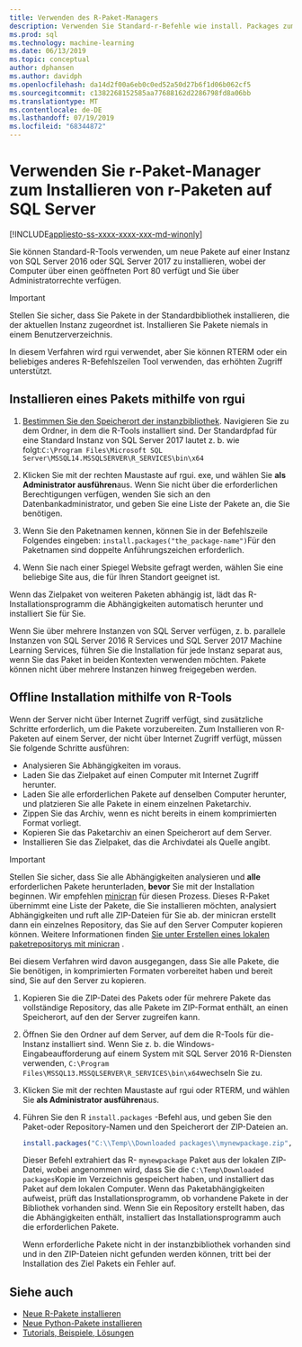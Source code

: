 ```yaml
---
title: Verwenden des R-Paket-Managers
description: Verwenden Sie Standard-r-Befehle wie install. Packages zum Hinzufügen neuer r-Pakete zu SQL Server 2016 R Services oder SQL Server 2017 Machine Learning Services (in-Database).
ms.prod: sql
ms.technology: machine-learning
ms.date: 06/13/2019
ms.topic: conceptual
author: dphansen
ms.author: davidph
ms.openlocfilehash: da14d2f00a6eb0c0ed52a50d27b6f1d06b062cf5
ms.sourcegitcommit: c1382268152585aa77688162d2286798fd8a06bb
ms.translationtype: MT
ms.contentlocale: de-DE
ms.lasthandoff: 07/19/2019
ms.locfileid: "68344872"
---
```

# <a name="use-r-package-managers-to-install-r-packages-on-sql-server"></a>Verwenden Sie r-Paket-Manager zum Installieren von r-Paketen auf SQL Server
[!INCLUDE[appliesto-ss-xxxx-xxxx-xxx-md-winonly](../../includes/appliesto-ss-xxxx-xxxx-xxx-md-winonly.md)]

Sie können Standard-R-Tools verwenden, um neue Pakete auf einer Instanz von SQL Server 2016 oder SQL Server 2017 zu installieren, wobei der Computer über einen geöffneten Port 80 verfügt und Sie über Administratorrechte verfügen.

> [!IMPORTANT] 
> Stellen Sie sicher, dass Sie Pakete in der Standardbibliothek installieren, die der aktuellen Instanz zugeordnet ist. Installieren Sie Pakete niemals in einem Benutzerverzeichnis.

In diesem Verfahren wird rgui verwendet, aber Sie können RTERM oder ein beliebiges anderes R-Befehlszeilen Tool verwenden, das erhöhten Zugriff unterstützt.

## <a name="install-a-package-using-rgui"></a>Installieren eines Pakets mithilfe von rgui

1. [Bestimmen Sie den Speicherort der instanzbibliothek](../package-management/default-packages.md). Navigieren Sie zu dem Ordner, in dem die R-Tools installiert sind. Der Standardpfad für eine Standard Instanz von SQL Server 2017 lautet z. b. wie folgt:`C:\Program Files\Microsoft SQL Server\MSSQL14.MSSQLSERVER\R_SERVICES\bin\x64`

1. Klicken Sie mit der rechten Maustaste auf rgui. exe, und wählen Sie **als Administrator ausführen**aus. Wenn Sie nicht über die erforderlichen Berechtigungen verfügen, wenden Sie sich an den Datenbankadministrator, und geben Sie eine Liste der Pakete an, die Sie benötigen.

1. Wenn Sie den Paketnamen kennen, können Sie in der Befehlszeile Folgendes eingeben: `install.packages("the_package-name")`Für den Paketnamen sind doppelte Anführungszeichen erforderlich.

1. Wenn Sie nach einer Spiegel Website gefragt werden, wählen Sie eine beliebige Site aus, die für Ihren Standort geeignet ist.

Wenn das Zielpaket von weiteren Paketen abhängig ist, lädt das R-Installationsprogramm die Abhängigkeiten automatisch herunter und installiert Sie für Sie.

Wenn Sie über mehrere Instanzen von SQL Server verfügen, z. b. parallele Instanzen von SQL Server 2016 R Services und SQL Server 2017 Machine Learning Services, führen Sie die Installation für jede Instanz separat aus, wenn Sie das Paket in beiden Kontexten verwenden möchten. Pakete können nicht über mehrere Instanzen hinweg freigegeben werden.

## <a name = "bkmk_offlineInstall"></a>Offline Installation mithilfe von R-Tools

Wenn der Server nicht über Internet Zugriff verfügt, sind zusätzliche Schritte erforderlich, um die Pakete vorzubereiten. Zum Installieren von R-Paketen auf einem Server, der nicht über Internet Zugriff verfügt, müssen Sie folgende Schritte ausführen:

+ Analysieren Sie Abhängigkeiten im voraus.
+ Laden Sie das Zielpaket auf einen Computer mit Internet Zugriff herunter.
+ Laden Sie alle erforderlichen Pakete auf denselben Computer herunter, und platzieren Sie alle Pakete in einem einzelnen Paketarchiv.
+ Zippen Sie das Archiv, wenn es nicht bereits in einem komprimierten Format vorliegt.
+ Kopieren Sie das Paketarchiv an einen Speicherort auf dem Server.
+ Installieren Sie das Zielpaket, das die Archivdatei als Quelle angibt.

> [!IMPORTANT] 
>  Stellen Sie sicher, dass Sie alle Abhängigkeiten analysieren und **alle** erforderlichen Pakete herunterladen, **bevor** Sie mit der Installation beginnen. Wir empfehlen [minicran](https://mran.microsoft.com/package/miniCRAN) für diesen Prozess. Dieses R-Paket übernimmt eine Liste der Pakete, die Sie installieren möchten, analysiert Abhängigkeiten und ruft alle ZIP-Dateien für Sie ab. der minicran erstellt dann ein einzelnes Repository, das Sie auf den Server Computer kopieren können. Weitere Informationen finden [Sie unter Erstellen eines lokalen paketrepositorys mit minicran](create-a-local-package-repository-using-minicran.md) .

Bei diesem Verfahren wird davon ausgegangen, dass Sie alle Pakete, die Sie benötigen, in komprimierten Formaten vorbereitet haben und bereit sind, Sie auf den Server zu kopieren.

1. Kopieren Sie die ZIP-Datei des Pakets oder für mehrere Pakete das vollständige Repository, das alle Pakete im ZIP-Format enthält, an einen Speicherort, auf den der Server zugreifen kann.

2. Öffnen Sie den Ordner auf dem Server, auf dem die R-Tools für die-Instanz installiert sind. Wenn Sie z. b. die Windows-Eingabeaufforderung auf einem System mit SQL Server 2016 R-Diensten verwenden, `C:\Program Files\MSSQL13.MSSQLSERVER\R_SERVICES\bin\x64`wechseln Sie zu.

3. Klicken Sie mit der rechten Maustaste auf rgui oder RTERM, und wählen Sie **als Administrator ausführen**aus.

4. Führen Sie den R `install.packages` -Befehl aus, und geben Sie den Paket-oder Repository-Namen und den Speicherort der ZIP-Dateien an.

    ```R
    install.packages("C:\\Temp\\Downloaded packages\\mynewpackage.zip", repos=NULL)
    ```

    Dieser Befehl extrahiert das R- `mynewpackage` Paket aus der lokalen ZIP-Datei, wobei angenommen wird, dass Sie die `C:\Temp\Downloaded packages`Kopie im Verzeichnis gespeichert haben, und installiert das Paket auf dem lokalen Computer. Wenn das Paketabhängigkeiten aufweist, prüft das Installationsprogramm, ob vorhandene Pakete in der Bibliothek vorhanden sind. Wenn Sie ein Repository erstellt haben, das die Abhängigkeiten enthält, installiert das Installationsprogramm auch die erforderlichen Pakete.

    Wenn erforderliche Pakete nicht in der instanzbibliothek vorhanden sind und in den ZIP-Dateien nicht gefunden werden können, tritt bei der Installation des Ziel Pakets ein Fehler auf.

## <a name="see-also"></a>Siehe auch

+ [Neue R-Pakete installieren](install-additional-r-packages-on-sql-server.md)
+ [Neue Python-Pakete installieren](../python/install-additional-python-packages-on-sql-server.md)
+ [Tutorials, Beispiele, Lösungen](../tutorials/machine-learning-services-tutorials.md)
